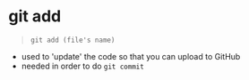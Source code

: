# git add

> `git add (file's name)`

- used to 'update' the code so that you can upload to GitHub
- needed in order to do `git commit`
